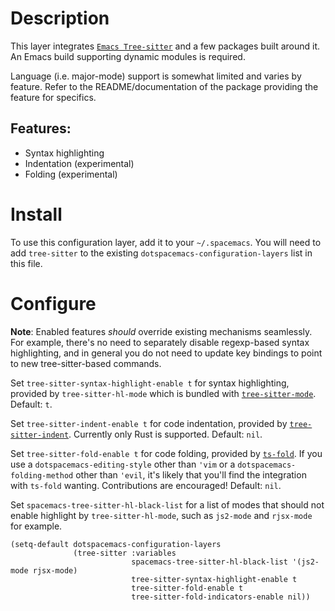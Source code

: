 Description
===========

This layer integrates
[`Emacs Tree-sitter`](https://github.com/emacs-tree-sitter/elisp-tree-sitter)
and a few packages built around it. An Emacs build supporting dynamic
modules is required.

Language (i.e. major-mode) support is somewhat limited and varies by
feature. Refer to the README/documentation of the package providing the
feature for specifics.

Features:
---------

-   Syntax highlighting
-   Indentation (experimental)
-   Folding (experimental)

Install
=======

To use this configuration layer, add it to your `~/.spacemacs`. You will
need to add `tree-sitter` to the existing
`dotspacemacs-configuration-layers` list in this file.

Configure
=========

**Note**: Enabled features *should* override existing mechanisms
seamlessly. For example, there\'s no need to separately disable
regexp-based syntax highlighting, and in general you do not need to
update key bindings to point to new tree-sitter-based commands.

Set `tree-sitter-syntax-highlight-enable t` for syntax highlighting,
provided by `tree-sitter-hl-mode` which is bundled with
[`tree-sitter-mode`](https://github.com/emacs-tree-sitter/elisp-tree-sitter).
Default: `t`.

Set `tree-sitter-indent-enable t` for code indentation, provided by
[`tree-sitter-indent`](https://codeberg.org/FelipeLema/tree-sitter-indent.el).
Currently only Rust is supported. Default: `nil`.

Set `tree-sitter-fold-enable t` for code folding, provided by
[`ts-fold`](https://github.com/jcs090218/ts-fold). If you use a
`dotspacemacs-editing-style` other than `'vim` or a
`dotspacemacs-folding-method` other than `'evil`, it\'s likely that
you\'ll find the integration with `ts-fold` wanting. Contributions are
encouraged! Default: `nil`.

Set `spacemacs-tree-sitter-hl-black-list` for a list of modes that
should not enable highlight by `tree-sitter-hl-mode`, such as `js2-mode`
and `rjsx-mode` for example.

``` {.elisp}
(setq-default dotspacemacs-configuration-layers
              (tree-sitter :variables
                           spacemacs-tree-sitter-hl-black-list '(js2-mode rjsx-mode)
                           tree-sitter-syntax-highlight-enable t
                           tree-sitter-fold-enable t
                           tree-sitter-fold-indicators-enable nil))
```
